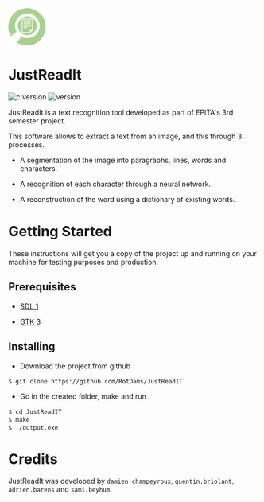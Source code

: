 <img src="src/assets/logos/logo.png" alt="logo" width="75"/>

# JustReadIt

![c version](https://camo.githubusercontent.com/50863320f4d71daf90b585eb2a1fe6a6c4715cd2/68747470733a2f2f696d672e736869656c64732e696f2f62616467652f632d7374616e646172642532306339392d626c75652e737667)
![version](https://img.shields.io/badge/Version-1.0.0-informational)

JustReadIt is a text recognition tool developed as part of EPITA's 3rd semester project.

This software allows to extract a text from an image, and this through 3 processes.

- A segmentation of the image into paragraphs, lines, words and characters.

- A recognition of each character through a neural network.

- A reconstruction of the word using a dictionary of existing words.

# Getting Started

These instructions will get you a copy of the project up and running on your machine for testing purposes and production.

## Prerequisites

- [SDL 1](https://www.libsdl.org/download-1.2.php)

- [GTK 3](https://developer.gnome.org/gtk3/stable/)

## Installing

- Download the project from github

```
$ git clone https://github.com/RotDams/JustReadIT
```

- Go in the created folder, make and run

```
$ cd JustReadIT
$ make
$ ./output.exe
```

# Credits

JustReadIt was developed by `damien.champeyroux`, `quentin.briolant`, `adrien.barens` and `sami.beyhum`.
